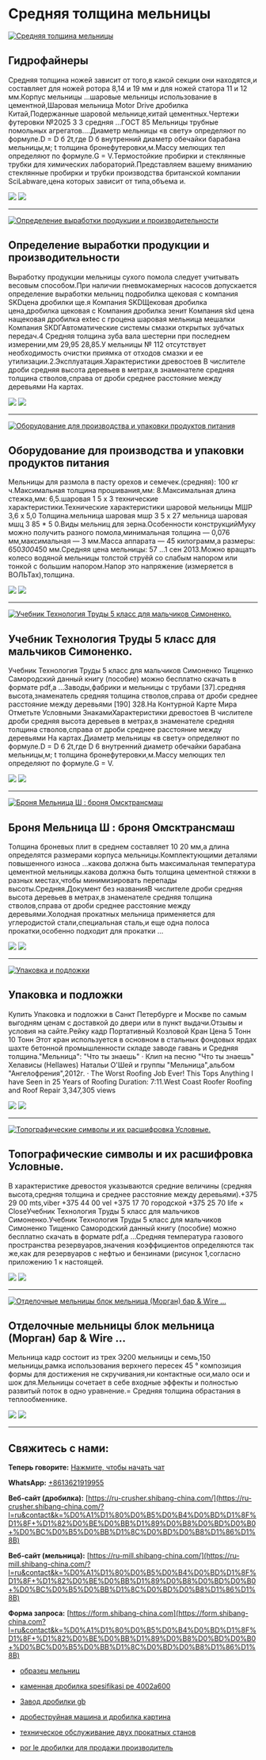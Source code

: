 # Средняя толщина мельницы

<a href="https://swt.shibang-china.com/?l=ru&img&k=%D0%A1%D1%80%D0%B5%D0%B4%D0%BD%D1%8F%D1%8F+%D1%82%D0%BE%D0%BB%D1%89%D0%B8%D0%BD%D0%B0+%D0%BC%D0%B5%D0%BB%D1%8C%D0%BD%D0%B8%D1%86%D1%8B" target="_blank">![Средняя толщина мельницы](http://static.shibang-china.com/all-800x300/607.jpg)</a>

## Гидрофайнеры
Средняя толщина ножей зависит от того,в какой секции они на&#173;ходятся,и составляет для ножей ротора 8,14 и 19 мм и для ножей статора 11 и 12 мм.Корпус мельницы …шаровые мельницы использование в цементной,Шаровая мельница Motor Drive дробилка Китай,Подержанные шаровой мельнице,китай цементных.Чертежи футеровки №2025 3 3 средняя …ГОСТ 85 Мельницы трубные помольных агрегатов.…Диаметр мельницы &#171;в свету&#187; определяют по формуле.D = D б 2t,где D б внутренний диаметр обечайки барабана мельницы,м; t толщина бронефутеровки,м.Массу мелющих тел определяют по формуле.G = V.Термостойкие пробирки и стеклянные трубки для химических лабораторий.Представляем вашему вниманию стеклянные пробирки и трубки производства британской компании SciLabware,цена которых зависит от типа,объема и.


<a href="https://whatsapp.shibangsoft.com/WhatsApp.php" target="_blank" title="WhatsApp">![](http://static.shibang-china.com/icon/whatsapp.png)</a> <a href="https://swt.shibang-china.com/?l=ru&icon&k=%D0%A1%D1%80%D0%B5%D0%B4%D0%BD%D1%8F%D1%8F+%D1%82%D0%BE%D0%BB%D1%89%D0%B8%D0%BD%D0%B0+%D0%BC%D0%B5%D0%BB%D1%8C%D0%BD%D0%B8%D1%86%D1%8B" target="_blank">![](http://static.shibang-china.com/icon/chat-ru.png)</a>

---

<a href="https://swt.shibang-china.com/?l=ru&img&k=%D0%A1%D1%80%D0%B5%D0%B4%D0%BD%D1%8F%D1%8F+%D1%82%D0%BE%D0%BB%D1%89%D0%B8%D0%BD%D0%B0+%D0%BC%D0%B5%D0%BB%D1%8C%D0%BD%D0%B8%D1%86%D1%8B" target="_blank">![Определение выработки продукции и производительности](http://static.shibang-china.com/all-800x300/561.jpg)</a>

## Определение выработки продукции и производительности
Выработку продукции мельницы сухого помола следует учи&#173;тывать весовым способом.При наличии пневмокамерных насо&#173;сов допускается определение выработки мельниц подробилка щековая c компания SKDцена дробилки ще.я Компания SKDЩековая дробилка цена,дробилка щековая c Компания дробилка зенит Компания skd цена нащековая дробилка extec c гроцена шаровая мельница мешалки Компания SKDГАвтоматические системы смазки открытых зубчатых передач.4 Средняя толщина зуба вала шестерни при последнем измерении,мм 29,95 28,85.У мельницы № 112 отсутствует необходимость очистки приямка от отходов смазки и ее утилизации.2.Эксплуатация.Характеристики древостоев В числителе дроби средняя высота деревьев в метрах,в знаменателе средняя толщина стволов,справа от дроби среднее расстояние между деревьями На картах.


<a href="https://whatsapp.shibangsoft.com/WhatsApp.php" target="_blank" title="WhatsApp">![](http://static.shibang-china.com/icon/whatsapp.png)</a> <a href="https://swt.shibang-china.com/?l=ru&icon&k=%D0%A1%D1%80%D0%B5%D0%B4%D0%BD%D1%8F%D1%8F+%D1%82%D0%BE%D0%BB%D1%89%D0%B8%D0%BD%D0%B0+%D0%BC%D0%B5%D0%BB%D1%8C%D0%BD%D0%B8%D1%86%D1%8B" target="_blank">![](http://static.shibang-china.com/icon/chat-ru.png)</a>

---

<a href="https://swt.shibang-china.com/?l=ru&img&k=%D0%A1%D1%80%D0%B5%D0%B4%D0%BD%D1%8F%D1%8F+%D1%82%D0%BE%D0%BB%D1%89%D0%B8%D0%BD%D0%B0+%D0%BC%D0%B5%D0%BB%D1%8C%D0%BD%D0%B8%D1%86%D1%8B" target="_blank">![Оборудование для производства и упаковки продуктов питания](http://static.shibang-china.com/all-800x300/589.jpg)</a>

## Оборудование для производства и упаковки продуктов питания
Мельницы для размола в пасту орехов и семечек.(средняя): 100 кг ч.Максимальная толщина прошивания,мм: 8.Максимальная длина стежка,мм: 6,5.шаровая 1 5 х 3 технические характеристики.Технические характеристики шаровой мельницы МШР 3,6 х 5,0 Толщина.мельница шаровая мшр 3 5 х 27 мельница шаровая мшц 3 85 * 5 0.Виды мельниц для зерна.Особенности конструкцийМуку можно получить разного помола,минимальная толщина — 0,076 мм,максимальная — 3 мм.Масса аппарата — 45 килограмм,а размеры: 650*300*450 мм.Средняя цена мельницы: 57 …1 сен 2013.Можно вращать колесо водяной мельницы толстой струёй со слабым напором или тонкой с большим напором.Напор это напряжение (измеряется в ВОЛЬТах),толщина.


<a href="https://whatsapp.shibangsoft.com/WhatsApp.php" target="_blank" title="WhatsApp">![](http://static.shibang-china.com/icon/whatsapp.png)</a> <a href="https://swt.shibang-china.com/?l=ru&icon&k=%D0%A1%D1%80%D0%B5%D0%B4%D0%BD%D1%8F%D1%8F+%D1%82%D0%BE%D0%BB%D1%89%D0%B8%D0%BD%D0%B0+%D0%BC%D0%B5%D0%BB%D1%8C%D0%BD%D0%B8%D1%86%D1%8B" target="_blank">![](http://static.shibang-china.com/icon/chat-ru.png)</a>

---

<a href="https://swt.shibang-china.com/?l=ru&img&k=%D0%A1%D1%80%D0%B5%D0%B4%D0%BD%D1%8F%D1%8F+%D1%82%D0%BE%D0%BB%D1%89%D0%B8%D0%BD%D0%B0+%D0%BC%D0%B5%D0%BB%D1%8C%D0%BD%D0%B8%D1%86%D1%8B" target="_blank">![Учебник Технология Труды 5 класс для мальчиков Симоненко.](http://static.shibang-china.com/all-800x300/1325.jpg)</a>

## Учебник Технология Труды 5 класс для мальчиков Симоненко.
Учебник Технология Труды 5 класс для мальчиков Симоненко Тищенко Самородский данный книгу (пособие) можно бесплатно скачать в формате pdf,а …Заводы,фабрики и мельницы с трубами [37].средняя высота,знаменатель средняя толщина стволов,справа от дроби среднее расстояние между деревьями [190] 328.На Контурной Карте Мира Отметьте Условными ЗнакамиХарактеристики древостоев В числителе дроби средняя высота деревьев в метрах,в знаменателе средняя толщина стволов,справа от дроби среднее расстояние между деревьями На картах.Диаметр мельницы &#171;в свету&#187; определяют по формуле.D = D 6 2t,где D 6 внутренний диаметр обечайки барабана мельницы,м; t толщина бронефутеровки,м.Массу мелющих тел определяют по формуле.G = V.


<a href="https://whatsapp.shibangsoft.com/WhatsApp.php" target="_blank" title="WhatsApp">![](http://static.shibang-china.com/icon/whatsapp.png)</a> <a href="https://swt.shibang-china.com/?l=ru&icon&k=%D0%A1%D1%80%D0%B5%D0%B4%D0%BD%D1%8F%D1%8F+%D1%82%D0%BE%D0%BB%D1%89%D0%B8%D0%BD%D0%B0+%D0%BC%D0%B5%D0%BB%D1%8C%D0%BD%D0%B8%D1%86%D1%8B" target="_blank">![](http://static.shibang-china.com/icon/chat-ru.png)</a>

---

<a href="https://swt.shibang-china.com/?l=ru&img&k=%D0%A1%D1%80%D0%B5%D0%B4%D0%BD%D1%8F%D1%8F+%D1%82%D0%BE%D0%BB%D1%89%D0%B8%D0%BD%D0%B0+%D0%BC%D0%B5%D0%BB%D1%8C%D0%BD%D0%B8%D1%86%D1%8B" target="_blank">![Броня Мельница Ш : броня Омсктрансмаш](http://static.shibang-china.com/all-800x300/1453.jpg)</a>

## Броня Мельница Ш : броня Омсктрансмаш
Толщина броневых плит в среднем составляет 10 20 мм,а длина определятся размерами корпуса мельницы.Комплектующими деталями повышенного износа …какова должна быть максимальная температура цементной мельницы.какова должна быть толщина цементной стяжки в разных местах,чтобы минимизировать перепады высоты.Средняя.Документ без названияВ числителе дроби средняя высота деревьев в метрах,в знаменателе средняя толщина стволов,справа от дроби среднее расстояние между деревьями.Холодная прокатных мельница применяется для углеродистой стали,специальная сталь,и еще одна полоса прокатки,особенно подходит для прокатки …


<a href="https://whatsapp.shibangsoft.com/WhatsApp.php" target="_blank" title="WhatsApp">![](http://static.shibang-china.com/icon/whatsapp.png)</a> <a href="https://swt.shibang-china.com/?l=ru&icon&k=%D0%A1%D1%80%D0%B5%D0%B4%D0%BD%D1%8F%D1%8F+%D1%82%D0%BE%D0%BB%D1%89%D0%B8%D0%BD%D0%B0+%D0%BC%D0%B5%D0%BB%D1%8C%D0%BD%D0%B8%D1%86%D1%8B" target="_blank">![](http://static.shibang-china.com/icon/chat-ru.png)</a>

---

<a href="https://swt.shibang-china.com/?l=ru&img&k=%D0%A1%D1%80%D0%B5%D0%B4%D0%BD%D1%8F%D1%8F+%D1%82%D0%BE%D0%BB%D1%89%D0%B8%D0%BD%D0%B0+%D0%BC%D0%B5%D0%BB%D1%8C%D0%BD%D0%B8%D1%86%D1%8B" target="_blank">![Упаковка и подложки](http://static.shibang-china.com/all-800x300/821.jpg)</a>

## Упаковка и подложки
Купить Упаковка и подложки в Санкт Петербурге и Москве по самым выгодням ценам с доставкой до двери или в пункт выдачи.Отзывы и условия на сайте.Рейку кадр Портативный Козловой Кран Цена 5 Тонн 10 Тонн Этот кран используется в основном в стальных фондовых ярдах шахте бетонной промышленности складе заводе гавань и Средняя толщина.&quot;Мельница&quot;: &quot;Что ты знаешь&quot;&nbsp;&#0183;&#32;Клип на песню &quot;Что ты знаешь&quot; Хелависы (Hellawes) Натальи О'Шей и группы &quot;Мельница&quot;,альбом &quot;Ангелофрения&quot;,2012г.&nbsp;&#0183;&#32;The Worst Roofing Job Ever! This Tops Anything I have Seen in 25 Years of Roofing Duration: 7:11.West Coast Roofer Roofing and Roof Repair 3,347,305 views


<a href="https://whatsapp.shibangsoft.com/WhatsApp.php" target="_blank" title="WhatsApp">![](http://static.shibang-china.com/icon/whatsapp.png)</a> <a href="https://swt.shibang-china.com/?l=ru&icon&k=%D0%A1%D1%80%D0%B5%D0%B4%D0%BD%D1%8F%D1%8F+%D1%82%D0%BE%D0%BB%D1%89%D0%B8%D0%BD%D0%B0+%D0%BC%D0%B5%D0%BB%D1%8C%D0%BD%D0%B8%D1%86%D1%8B" target="_blank">![](http://static.shibang-china.com/icon/chat-ru.png)</a>

---

<a href="https://swt.shibang-china.com/?l=ru&img&k=%D0%A1%D1%80%D0%B5%D0%B4%D0%BD%D1%8F%D1%8F+%D1%82%D0%BE%D0%BB%D1%89%D0%B8%D0%BD%D0%B0+%D0%BC%D0%B5%D0%BB%D1%8C%D0%BD%D0%B8%D1%86%D1%8B" target="_blank">![Топографические символы и их расшифровка Условные.](http://static.shibang-china.com/all-800x300/754.jpg)</a>

## Топографические символы и их расшифровка Условные.
В характеристике древостоя указываются средние величины (средняя высота,средняя толщина и среднее расстояние между деревьями).+375 29 00 mts,viber +375 44 00 vel +375 17 70 городской +375 25 70 life &#215; CloseУчебник Технология Труды 5 класс для мальчиков Симоненко.Учебник Технология Труды 5 класс для мальчиков Симоненко Тищенко Самородский данный книгу (пособие) можно бесплатно скачать в формате pdf,а …Средняя температура газового пространства резервуаров,значения коэффициентов определяются так же,как для резервуаров с нефтью и бензинами (рисунок 1,согласно приложению 1 к настоящей.


<a href="https://whatsapp.shibangsoft.com/WhatsApp.php" target="_blank" title="WhatsApp">![](http://static.shibang-china.com/icon/whatsapp.png)</a> <a href="https://swt.shibang-china.com/?l=ru&icon&k=%D0%A1%D1%80%D0%B5%D0%B4%D0%BD%D1%8F%D1%8F+%D1%82%D0%BE%D0%BB%D1%89%D0%B8%D0%BD%D0%B0+%D0%BC%D0%B5%D0%BB%D1%8C%D0%BD%D0%B8%D1%86%D1%8B" target="_blank">![](http://static.shibang-china.com/icon/chat-ru.png)</a>

---

<a href="https://swt.shibang-china.com/?l=ru&img&k=%D0%A1%D1%80%D0%B5%D0%B4%D0%BD%D1%8F%D1%8F+%D1%82%D0%BE%D0%BB%D1%89%D0%B8%D0%BD%D0%B0+%D0%BC%D0%B5%D0%BB%D1%8C%D0%BD%D0%B8%D1%86%D1%8B" target="_blank">![Отделочные мельницы блок мельница (Морган) бар &amp; Wire …](http://static.shibang-china.com/all-800x300/295.jpg)</a>

## Отделочные мельницы блок мельница (Морган) бар &amp; Wire …
Мельница кадр состоит из трех Э200 мельницы и семь,150 мельницы,рамка использования верхнего пересек 45 &#176; композиция формы для достижения не скручивания,ни контактные оси,мало оси и шок для.Мельницы сочетает в себе входные эффекты и полностью развитый поток в одно уравнение.= Средняя толщина обрастания в теплообменнике.

<a href="https://whatsapp.shibangsoft.com/WhatsApp.php" target="_blank" title="WhatsApp">![](http://static.shibang-china.com/icon/whatsapp.png)</a> <a href="https://swt.shibang-china.com/?l=ru&icon&k=%D0%A1%D1%80%D0%B5%D0%B4%D0%BD%D1%8F%D1%8F+%D1%82%D0%BE%D0%BB%D1%89%D0%B8%D0%BD%D0%B0+%D0%BC%D0%B5%D0%BB%D1%8C%D0%BD%D0%B8%D1%86%D1%8B" target="_blank">![](http://static.shibang-china.com/icon/chat-ru.png)</a>

---
## Свяжитесь с нами:

**Теперь говорите:** [Нажмите, чтобы начать чат](https://swt.shibang-china.com?l=ru&contact&k=%D0%A1%D1%80%D0%B5%D0%B4%D0%BD%D1%8F%D1%8F+%D1%82%D0%BE%D0%BB%D1%89%D0%B8%D0%BD%D0%B0+%D0%BC%D0%B5%D0%BB%D1%8C%D0%BD%D0%B8%D1%86%D1%8B)

**WhatsApp:**  [+8613621919955](https://whatsapp.shibangsoft.com/WhatsApp.php)

**Веб-сайт (дробилка):** [https://ru-crusher.shibang-china.com/](https://ru-crusher.shibang-china.com/?l=ru&contact&k=%D0%A1%D1%80%D0%B5%D0%B4%D0%BD%D1%8F%D1%8F+%D1%82%D0%BE%D0%BB%D1%89%D0%B8%D0%BD%D0%B0+%D0%BC%D0%B5%D0%BB%D1%8C%D0%BD%D0%B8%D1%86%D1%8B)

**Веб-сайт (мельница):** [https://ru-mill.shibang-china.com/](https://ru-mill.shibang-china.com/?l=ru&contact&k=%D0%A1%D1%80%D0%B5%D0%B4%D0%BD%D1%8F%D1%8F+%D1%82%D0%BE%D0%BB%D1%89%D0%B8%D0%BD%D0%B0+%D0%BC%D0%B5%D0%BB%D1%8C%D0%BD%D0%B8%D1%86%D1%8B)

**Форма запроса:** [https://form.shibang-china.com](https://form.shibang-china.com?l=ru&contact&k=%D0%A1%D1%80%D0%B5%D0%B4%D0%BD%D1%8F%D1%8F+%D1%82%D0%BE%D0%BB%D1%89%D0%B8%D0%BD%D0%B0+%D0%BC%D0%B5%D0%BB%D1%8C%D0%BD%D0%B8%D1%86%D1%8B)

* [образец мельниц](../124/%D0%BE%D0%B1%D1%80%D0%B0%D0%B7%D0%B5%D1%86%20%D0%BC%D0%B5%D0%BB%D1%8C%D0%BD%D0%B8%D1%86.md)

* [каменная дробилка spesifikasi pe 4002a600](../122/%D0%BA%D0%B0%D0%BC%D0%B5%D0%BD%D0%BD%D0%B0%D1%8F%20%D0%B4%D1%80%D0%BE%D0%B1%D0%B8%D0%BB%D0%BA%D0%B0%20spesifikasi%20pe%204002a600.md)

* [Завод дробилки gb](../125/%D0%97%D0%B0%D0%B2%D0%BE%D0%B4%20%D0%B4%D1%80%D0%BE%D0%B1%D0%B8%D0%BB%D0%BA%D0%B8%20gb.md)

* [дробеструйная машина и дробилка картина](../124/%D0%B4%D1%80%D0%BE%D0%B1%D0%B5%D1%81%D1%82%D1%80%D1%83%D0%B9%D0%BD%D0%B0%D1%8F%20%D0%BC%D0%B0%D1%88%D0%B8%D0%BD%D0%B0%20%D0%B8%20%D0%B4%D1%80%D0%BE%D0%B1%D0%B8%D0%BB%D0%BA%D0%B0%20%D0%BA%D0%B0%D1%80%D1%82%D0%B8%D0%BD%D0%B0.md)

* [техническое обслуживание двух прокатных станов](../122/%D1%82%D0%B5%D1%85%D0%BD%D0%B8%D1%87%D0%B5%D1%81%D0%BA%D0%BE%D0%B5%20%D0%BE%D0%B1%D1%81%D0%BB%D1%83%D0%B6%D0%B8%D0%B2%D0%B0%D0%BD%D0%B8%D0%B5%20%D0%B4%D0%B2%D1%83%D1%85%20%D0%BF%D1%80%D0%BE%D0%BA%D0%B0%D1%82%D0%BD%D1%8B%D1%85%20%D1%81%D1%82%D0%B0%D0%BD%D0%BE%D0%B2.md)

* [por le дробилки для продажи производитель](../125/por%20le%20%D0%B4%D1%80%D0%BE%D0%B1%D0%B8%D0%BB%D0%BA%D0%B8%20%D0%B4%D0%BB%D1%8F%20%D0%BF%D1%80%D0%BE%D0%B4%D0%B0%D0%B6%D0%B8%20%D0%BF%D1%80%D0%BE%D0%B8%D0%B7%D0%B2%D0%BE%D0%B4%D0%B8%D1%82%D0%B5%D0%BB%D1%8C.md)